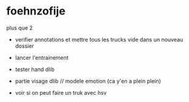 # foehnzofije

plus que 2

- verifier annotations et mettre tous les trucks vide dans un nouveau dossier

- lancer l'entrainement

- tester hand dlib

- partie visage dlib // modele emotion (ca y'en a plein plein)

- voir si on peut faire un truk avec hsv
